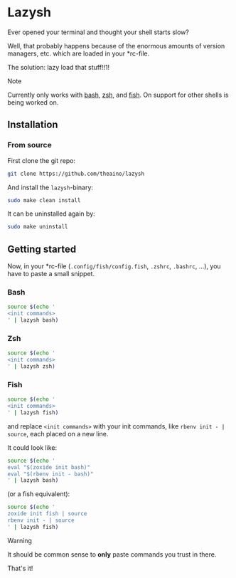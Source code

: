 # Lazysh

Ever opened your terminal and thought your shell starts slow?

Well, that probably happens because of the enormous amounts of version managers, etc. which are loaded in your *rc-file.

The solution: lazy load that stuff!!1!

> [!NOTE]
> Currently only works with [bash](https://www.gnu.org/software/bash/), [zsh](https://www.zsh.org/), and [fish](https://fishshell.com/). On support for other shells is being worked on.

## Installation

### From source

First clone the git repo:

~~~sh
git clone https://github.com/theaino/lazysh
~~~

And install the `lazysh`-binary:

~~~sh
sudo make clean install
~~~

It can be uninstalled again by:

~~~sh
sudo make uninstall
~~~

## Getting started

Now, in your *rc-file (`.config/fish/config.fish`, `.zshrc`, `.bashrc`, ...), you have to paste a small snippet.

### Bash

~~~sh
source $(echo '
<init commands>
' | lazysh bash)
~~~


### Zsh

~~~sh
source $(echo '
<init commands>
' | lazysh zsh)
~~~

### Fish

~~~sh
source $(echo '
<init commands>
' | lazysh fish)
~~~

and replace `<init commands>` with your init commands, like `rbenv init - | source`, each placed on a new line.

It could look like:

~~~sh
source $(echo '
eval "$(zoxide init bash)"
eval "$(rbenv init - bash)"
' | lazysh bash)
~~~

(or a fish equivalent):
~~~sh
source $(echo '
zoxide init fish | source
rbenv init - | source
' | lazysh fish)
~~~

> [!WARNING]
> It should be common sense to **only** paste commands you trust in there.

That's it!
